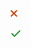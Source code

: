 <svg width="1rem" height="1rem" xmlns='http://www.w3.org/2000/svg' viewBox='0 0 140 140'><title>Check mark no</title><polygon fill='#d83b01' points='95.2 12.2 83 0 47.6 35.4 12.2 0 0 12.2 35.4 47.6 0 83 12.2 95.2 47.6 59.9 83 95.2 95.2 83 59.9 47.6 95.2 12.2'/></svg>


<svg width="1rem" height="1rem" xmlns='http://www.w3.org/2000/svg' viewBox='0 0 140 140' id="yes"><title>Check mark yes</title><path fill='#0E8915' d='M129 20L55 94 21 60 10 71l45 45 85-85z'/></svg>